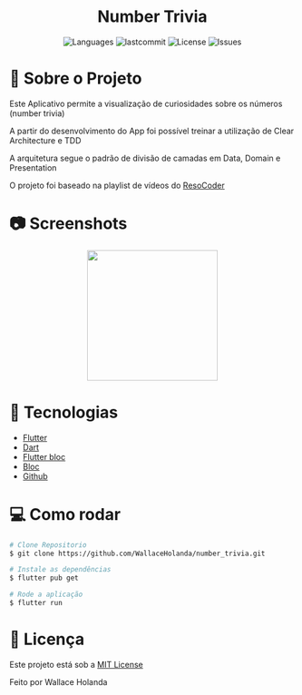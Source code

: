 <h1 align="center">Number Trivia</h1>
<p align="center">
  <img alt="Languages" src="https://img.shields.io/github/languages/count/WallaceHolanda/number_trivia?color=%235963C5" />
  <img alt="lastcommit" src="https://img.shields.io/github/last-commit/WallaceHolanda/number_trivia?color=%235761C3" />
  <img alt="License" src="https://img.shields.io/github/license/WallaceHolanda/number_trivia?color=%235E69D7" />
  <img alt="Issues" src="https://img.shields.io/github/issues/WallaceHolanda/number_trivia?color=%235965E0">
</p>


# :iphone: Sobre o Projeto

<p>
  Este Aplicativo permite a visualização de curiosidades sobre os números (number trivia)
  
  A partir do desenvolvimento do App foi possível treinar a utilização de Clear Architecture e TDD
  
  A arquitetura segue o padrão de divisão de camadas em Data, Domain e Presentation
  
  O projeto foi baseado na playlist de vídeos do [ResoCoder](https://www.youtube.com/watch?v=KjE2IDphA_U&list=PLB6lc7nQ1n4iYGE_khpXRdJkJEp9WOech&ab_channel=ResoCoder)
</p>




# :camera: Screenshots
<div align="center">
   <img src="" width="230"/>
</div>


# :rocket: Tecnologias

- [Flutter](https://flutter.dev/)
- [Dart](https://pub.dev/)
- [Flutter bloc](https://pub.dev/packages/flutter_bloc)
- [Bloc](https://pub.dev/packages/bloc)
- [Github](https://github.com)


# :computer: Como rodar

```bash
# Clone Repositorio
$ git clone https://github.com/WallaceHolanda/number_trivia.git

# Instale as dependências
$ flutter pub get

# Rode a aplicação
$ flutter run
```


# :page_facing_up: Licença

Este projeto está sob a [MIT License](./LICENSE)

Feito por Wallace Holanda
